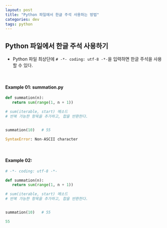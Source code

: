 ```yaml
---
layout: post
title: "Python 파일에서 한글 주석 사용하는 방법"
categories: dev
tags: python
---
```


## Python 파일에서 한글 주석 사용하기

- Python 파일 최상단에 `# -*- coding: utf-8 -*-`을 입력하면 한글 주석을 사용할 수 있다.

<br>

#### Example 01: summation.py

```python
def summation(n):
   return sum(range(1, n + 1))

# sum(iterable, start) 메소드
# 반복 가능한 항목을 추가하고, 합을 반환한다.


summation(10)	# 55

SyntaxError: Non-ASCII character
```

<br>

#### Example 02:

```python
# -*- coding: utf-8 -*-

def summation(n):
   return sum(range(1, n + 1))

# sum(iterable, start) 메소드
# 반복 가능한 항목을 추가하고, 합을 반환한다.


summation(10)	# 55

55
```

<br>